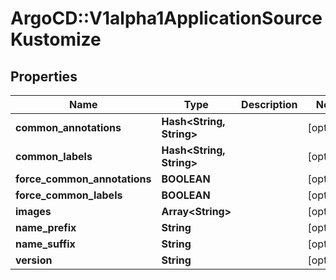 # ArgoCD::V1alpha1ApplicationSourceKustomize

## Properties
Name | Type | Description | Notes
------------ | ------------- | ------------- | -------------
**common_annotations** | **Hash&lt;String, String&gt;** |  | [optional] 
**common_labels** | **Hash&lt;String, String&gt;** |  | [optional] 
**force_common_annotations** | **BOOLEAN** |  | [optional] 
**force_common_labels** | **BOOLEAN** |  | [optional] 
**images** | **Array&lt;String&gt;** |  | [optional] 
**name_prefix** | **String** |  | [optional] 
**name_suffix** | **String** |  | [optional] 
**version** | **String** |  | [optional] 


